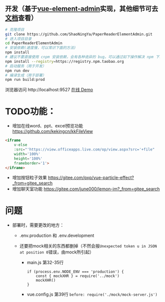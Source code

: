 

## 开发（基于[vue-element-admin](https://panjiachen.github.io/vue-element-admin)实现，其他细节可去[文档](https://panjiachen.github.io/vue-element-admin-site/zh/)查看）

```bash
# 克隆项目
git clone https://github.com/ShaoNingYa/PaperReaderElementAdmin.git
# 进入项目目录
cd PaperReaderElementAdmin
# 安装依赖(速度慢，可以常识下面的方法)
npm install
# 建议不要直接使用 cnpm 安装依赖，会有各种诡异的 bug。可以通过如下操作解决 npm 下载速度慢的问题
npm install --registry=https://registry.npm.taobao.org
# 启动服务（用于开发）
npm run dev
# 编译生成（用于部署）
npm run build:prod
```

浏览器访问 http://localhost:9527  [在线 Demo](http://1.15.130.237/)

# TODO功能：
- 增加在线word、ppt、excel预览功能 https://github.com/kekingcn/kkFileView
```html
<iframe 
    v-else
    :src="'https://view.officeapps.live.com/op/view.aspx?src='+file" 
    width='100%' 
    height='100%' 
    frameborder='1'>
</iframe>
```
- 增加按钮粒子效果 https://gitee.com/pxp/vue-particle-effect?_from=gitee_search
- 增加聊天室功能 https://gitee.com/june000/lemon-im?_from=gitee_search
# 问题

- 部署时，需要更改的地方：

  - .env.production 和 .env.development

  - 还要把mock相关的东西都删掉（不然会报`Unexpected token u in JSON at position 0`错误，由mock所引起）

    - main.js 第32-35行

      ```
      if (process.env.NODE_ENV === 'production') {
          const { mockXHR } = require('../mock')
          mockXHR()
      }
      ```

    - vue.config.js 第39行 `before: require('./mock/mock-server.js')`

    